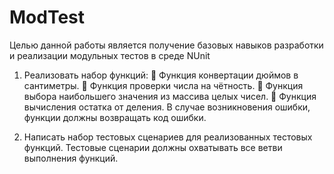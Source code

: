 # ModTest

Целью данной работы является получение базовых навыков разработки и реализации модульных тестов в среде NUnit 

1. Реализовать набор функций:
 Функция конвертации дюймов в сантиметры.
 Функция проверки числа на чётность. 
 Функция выбора наибольшего значения из массива целых чисел. 
 Функция вычисления остатка от деления. В случае возникновения ошибки, функции должны возвращать код ошибки. 

2. Написать набор тестовых сценариев для реализованных тестовых функций. Тестовые сценарии должны охватывать все ветви выполнения функций. 
